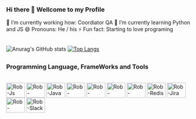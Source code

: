 ### Hi there 👋 Wellcome to my Profile

🔭 I’m currently working how: Coordiator QA
🌱 I’m currently learning Python and JS
😄 Pronouns: He / his
⚡ Fun fact: Starting to love programing

##
 
 ![Anurag's GitHub stats](https://github-readme-stats.vercel.app/api?username=robsonfounar&theme=github_dark&show_icons=true)
 [![Top Langs](https://github-readme-stats.vercel.app/api/top-langs/?username=robsonfounar)](https://github.com/robsonfounar/github-readme-stats)
 

##
### Programming Language, FrameWorks and Tools
<div dir="auto"><br>
    <a target="_blank" rel="noopener noreferrer nofollow" href="https://cdn.jsdelivr.net/gh/devicons/devicon/icons/javascript/javascript-plain.svg"><img align="center" alt="Rob-Js" height="40" width="50" src="https://cdn.jsdelivr.net/gh/devicons/devicon/icons/javascript/javascript-plain.svg" style="max-width: 100%;"></a>
    <a target="_blank" rel="noopener noreferrer nofollow" href="https://cdn.jsdelivr.net/gh/devicons/devicon/icons/python/python-original.svg"><img align="center" alt="Rob-Python" height="40" width="50" src="https://cdn.jsdelivr.net/gh/devicons/devicon/icons/python/python-original.svg" style="max-width: 100%;"></a>
    <a target="_blank" rel="noopener noreferrer nofollow" href="https://cdn.jsdelivr.net/gh/devicons/devicon/icons/java/java-original.svg"><img align="center" alt="Rob-Java" height="40" width="50" src="https://cdn.jsdelivr.net/gh/devicons/devicon/icons/java/java-original.svg" style="max-width: 100%;"></a>
    <a target="_blank" rel="noopener noreferrer nofollow" href="https://cdn.jsdelivr.net/gh/devicons/devicon/icons/cucumber/cucumber-plain.svg"><img align="center" alt="Rob-Cucumber" height="40" width="50" src="https://cdn.jsdelivr.net/gh/devicons/devicon/icons/cucumber/cucumber-plain.svg" style="max-width: 100%;"></a>
    <a target="_blank" rel="noopener noreferrer nofollow" href="https://cdn.jsdelivr.net/gh/devicons/devicon/icons/selenium/selenium-original.svg"><img align="center" alt="Rob-Selenium" height="40" width="50" src="https://cdn.jsdelivr.net/gh/devicons/devicon/icons/selenium/selenium-original.svg" style="max-width: 100%;"></a>
    <a target="_blank" rel="noopener noreferrer nofollow" href="https://cdn.jsdelivr.net/gh/devicons/devicon/icons/vscode/vscode-original.svg"><img align="center" alt="Rob-VsCode" height="40" width="50" src="https://cdn.jsdelivr.net/gh/devicons/devicon/icons/vscode/vscode-original.svg" style="max-width: 100%;"></a>
    <a target="_blank" rel="noopener noreferrer nofollow" href="https://cdn.jsdelivr.net/gh/devicons/devicon/icons/mysql/mysql-original-wordmark.svg"><img align="center" alt="Rob-MSQL" height="40" width="50" src="https://cdn.jsdelivr.net/gh/devicons/devicon/icons/mysql/mysql-original-wordmark.svg" style="max-width: 100%;"></a>
     <a target="_blank" rel="noopener noreferrer nofollow" href="https://cdn.jsdelivr.net/gh/devicons/devicon/icons/redis/redis-original-wordmark.svg"><img align="center" alt="Rob-Redis" height="40" width="50" src="https://cdn.jsdelivr.net/gh/devicons/devicon/icons/redis/redis-original-wordmark.svg" style="max-width: 100%;"></a>
      <a target="_blank" rel="noopener noreferrer nofollow" href="https://cdn.jsdelivr.net/gh/devicons/devicon/icons/jira/jira-original-wordmark.svg"><img align="center" alt="Rob-Jira" height="40" width="50" src="https://cdn.jsdelivr.net/gh/devicons/devicon/icons/jira/jira-original-wordmark.svg" style="max-width: 100%;"></a>
    <a target="_blank" rel="noopener noreferrer nofollow" href="https://cdn.jsdelivr.net/gh/devicons/devicon/icons/confluence/confluence-original-wordmark.svg"><img align="center" alt="Rob-Confluence" height="40" width="50" src="https://cdn.jsdelivr.net/gh/devicons/devicon/icons/confluence/confluence-original-wordmark.svg" style="max-width: 100%;"></a>
      <a target="_blank" rel="noopener noreferrer nofollow" href="https://cdn.jsdelivr.net/gh/devicons/devicon/icons/slack/slack-original.svg"><img align="center" alt="Rob-Slack" height="40" width="50" src="https://cdn.jsdelivr.net/gh/devicons/devicon/icons/slack/slack-original.svg" style="max-width: 100%;"></a>
   

  </div>





          
